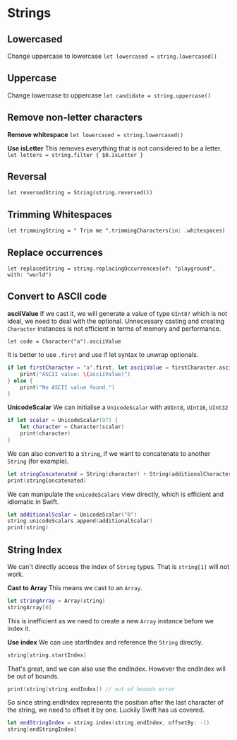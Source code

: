 # Strings

## Lowercased
Change uppercase to lowercase
`let lowercased = string.lowercased()`

## Uppercase
Change lowercase to uppercase
`let candidate = string.uppercase()`

## Remove non-letter characters
**Remove whitespace**
`let lowercased = string.lowercased()`

**Use isLetter**
This removes everything that is not considered to be a letter.
`let letters = string.filter { $0.isLetter }`

## Reversal
`let reversedString = String(string.reversed())`

## Trimming Whitespaces
`let trimmingString = " Trim me ".trimmingCharacters(in: .whitespaces)`

## Replace occurrences
`let replacedString = string.replacingOccurrences(of: "playground", with: "world")`

## Convert to ASCII code
**asciiValue**
If we cast it, we will generate a value of type `UInt8?` which is not ideal, we need to deal with the optional. Unnecessary casting and creating `Character` instances is not efficient in terms of memory and performance.
 
`let code = Character("a").asciiValue`

It is better to use `.first` and use if let syntax to unwrap optionals.

```swift
if let firstCharacter = "a".first, let asciiValue = firstCharacter.asciiValue {
    print("ASCII value: \(asciiValue)")
} else {
    print("No ASCII value found.")
}
```

**UnicodeScalar**
We can initialise a `UnicodeScalar` with a`UInt8`, `UInt16`, `UInt32` 

```swift
if let scalar = UnicodeScalar(97) {
    let character = Character(scalar)
    print(character)
}
```

We can also convert to a `String`, if we want to concatenate to another `String` (for example).

```swift
let stringConcatenated = String(character) + String(additionalCharacter)
print(stringConcatenated)
```

We can manipulate the `unicodeScalars` view directly, which is efficient and idiomatic in Swift. 

```swift
let additionalScalar = UnicodeScalar("B")
string.unicodeScalars.append(additionalScalar)
print(string)
```

## String Index
We can't directly access the index of `String` types. That is `string[1]` will not work.

**Cast to Array**
This means we cast to an `Array`.

```swift
let stringArray = Array(string)
stringArray[0]
```

This is inefficient as we need to create a new `Array` instance before we index it.

**Use index**
We can use startIndex and reference the `String` directly.
```swift
string[string.startIndex]
```

That's great, and we can also use the endIndex. However the endIndex will be out of bounds.
```swift
print(string[string.endIndex]) // out of bounds error
```

So since string.endIndex represents the position after the last character of the string, we need to offset it by one. Luckily Swift has us covered.

```swift
let endStringIndex = string.index(string.endIndex, offsetBy: -1)
string[endStringIndex]
```
